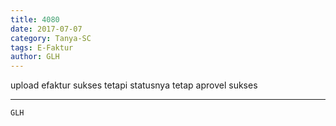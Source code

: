 ```yaml
---
title: 4080
date: 2017-07-07
category: Tanya-SC
tags: E-Faktur
author: GLH
---
```


upload efaktur sukses tetapi statusnya tetap aprovel sukses

---



`GLH`

